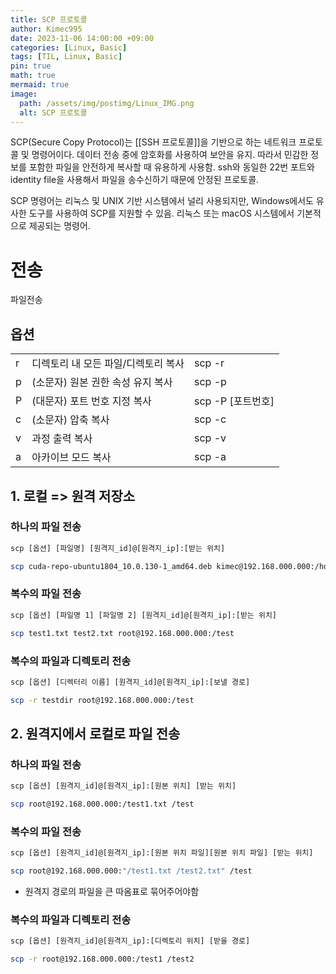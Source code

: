 ```yaml
---
title: SCP 프로토콜
author: Kimec995
date: 2023-11-06 14:00:00 +09:00
categories: [Linux, Basic]
tags: [TIL, Linux, Basic]
pin: true
math: true
mermaid: true
image: 
  path: /assets/img/postimg/Linux_IMG.png
  alt: SCP 프로토콜
---
```


SCP(Secure Copy Protocol)는 [[SSH 프로토콜]]을 기반으로 하는 네트워크 프로토콜 및 명령어이다.  데이터 전송 중에 암호화를 사용하여 보안을 유지. 따라서 민감한 정보를 포함한 파일을 안전하게 복사할 때 유용하게 사용함. ssh와 동일한 22번 포트와 identity file을 사용해서 파일을 송수신하기 때문에 안정된 프로토콜.

SCP 명령어는 리눅스 및 UNIX 기반 시스템에서 널리 사용되지만, Windows에서도 유사한 도구를 사용하여 SCP를 지원할 수 있음. 리눅스 또는 macOS 시스템에서 기본적으로 제공되는 명령어.

# 전송
파일전송
## 옵션

|   |   |   |
|---|---|---|
|r| 디렉토리 내 모든 파일/디렉토리 복사| scp -r|
|p| (소문자) 원본 권한 속성 유지 복사| scp -p|
|P| (대문자) 포트 번호 지정 복사| scp -P [포트번호]|
|c| (소문자) 압축 복사| scp -c|
|v| 과정 출력 복사| scp -v|
|a| 아카이브 모드 복사| scp -a|
## 1. 로컬 => 원격 저장소

### 하나의 파일 전송
```bash
scp [옵션] [파일명] [원격지_id]@[원격지_ip]:[받는 위치]

scp cuda-repo-ubuntu1804_10.0.130-1_amd64.deb kimec@192.168.000.000:/home/kimec
```

### 복수의 파일 전송
```bash
scp [옵션] [파일명 1] [파일명 2] [원격지_id]@[원격지_ip]:[받는 위치]

scp test1.txt test2.txt root@192.168.000.000:/test
```

### 복수의 파일과 디렉토리 전송
```bash
scp [옵션] [디렉터리 이름] [원격지_id]@[원격지_ip]:[보낼 경로]

scp -r testdir root@192.168.000.000:/test
```

## 2. 원격지에서 로컬로 파일 전송

### 하나의 파일 전송
```bash
scp [옵션] [원격지_id]@[원격지_ip]:[원본 위치] [받는 위치]

scp root@192.168.000.000:/test1.txt /test
```

### 복수의 파일 전송

```bash
scp [옵션] [원격지_id]@[원격지_ip]:[원본 위치 파일][원본 위치 파일] [받는 위치]

scp root@192.168.000.000:"/test1.txt /test2.txt" /test
```
* 원격지 경로의 파일을 큰 따옴표로 묶어주어야함

### 복수의 파일과 디렉토리 전송

```bash
scp [옵션] [원격지_id]@[원격지_ip]:[디렉토리 위치] [받을 경로]

scp -r root@192.168.000.000:/test1 /test2
```